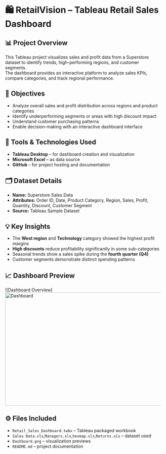 # 🛍️ RetailVision – Tableau Retail Sales Dashboard

## 📊 Project Overview
This Tableau project visualizes sales and profit data from a Superstore dataset to identify trends, high-performing regions, and customer segments.  
The dashboard provides an interactive platform to analyze sales KPIs, compare categories, and track regional performance.

## 🎯 Objectives
- Analyze overall sales and profit distribution across regions and product categories  
- Identify underperforming segments or areas with high discount impact  
- Understand customer purchasing patterns  
- Enable decision-making with an interactive dashboard interface  

## 🧩 Tools & Technologies Used
- **Tableau Desktop** – for dashboard creation and visualization  
- **Microsoft Excel** – as data source  
- **GitHub** – for project hosting and documentation  

## 🗂️ Dataset Details
- **Name:** Superstore Sales Data  
- **Attributes:** Order ID, Date, Product Category, Region, Sales, Profit, Quantity, Discount, Customer Segment  
- **Source:** Tableau Sample Dataset  

## 💡 Key Insights
- The **West region** and **Technology** category showed the highest profit margins  
- **High discounts** reduce profitability significantly in some sub-categories  
- Seasonal trends show a sales spike during the **fourth quarter (Q4)**  
- Customer segments demonstrate distinct spending patterns  

## 📈 Dashboard Preview
![Dashboard Overview]
<img width="658" height="366" alt="Dashboard" src="https://github.com/user-attachments/assets/eedcb24a-9910-457c-b7a7-c0a6ac26ca70" />


## ⚙️ Files Included
- `Retail_Sales_Dashboard.twbx` – Tableau packaged workbook  
- `Sales Data.xls`,`Managers.xls`,`hexmap.xls`,`Returns.xls` – dataset used  
- `Dashboard.png` – visualization previews  
- `README.md` – project documentation  
